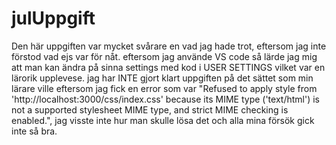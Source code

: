 # julUppgift
 Den här uppgiften var mycket svårare en vad jag hade trot, eftersom jag inte förstod vad ejs var för nåt. eftersom jag använde VS code så lärde jag mig att man kan ändra på sinna settings med kod i USER SETTINGS vilket var en lärorik upplevese. jag har INTE gjort klart uppgiften på det sättet som min lärare ville eftersom jag fick en error som var "Refused to apply style from 'http://localhost:3000/css/index.css' because its MIME type ('text/html') is not a supported stylesheet MIME type, and strict MIME checking is enabled.", jag visste inte hur man skulle lösa det och alla mina försök gick inte så bra.